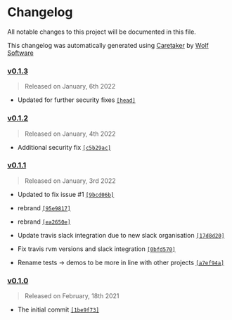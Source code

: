 # Changelog

All notable changes to this project will be documented in this file.


This changelog was automatically generated using [Caretaker](https://github.com/DevelopersToolbox/caretaker) by [Wolf Software](https://github.com/WolfSoftware)

### [v0.1.3](https://github.com/DevelopersToolbox/ini-file-parser/compare/v0.1.2...v0.1.3)

> Released on January, 6th 2022

- Updated for further security fixes [`[head]`](https://github.com/DevelopersToolbox/ini-file-parser/commit/)

### [v0.1.2](https://github.com/DevelopersToolbox/ini-file-parser/compare/v0.1.1...v0.1.2)

> Released on January, 4th 2022

- Additional security fix [`[c5b29ac]`](https://github.com/DevelopersToolbox/ini-file-parser/commit/c5b29acc99feda7e1e66b8ae405fb1778510da3e)

### [v0.1.1](https://github.com/DevelopersToolbox/ini-file-parser/compare/v0.1.0...v0.1.1)

> Released on January, 3rd 2022

- Updated to fix issue #1 [`[9bcd06b]`](https://github.com/DevelopersToolbox/ini-file-parser/commit/9bcd06b3c630a25f9f8940c778f345a6d81f7624)

- rebrand [`[95e9817]`](https://github.com/DevelopersToolbox/ini-file-parser/commit/95e981711406b5787269baa7070f6e1974dd9a31)

- rebrand [`[ea2650e]`](https://github.com/DevelopersToolbox/ini-file-parser/commit/ea2650ecc5ce31b78efa2bc23190dfb867c33f38)

- Update travis slack integration due to new slack organisation [`[17d8d20]`](https://github.com/DevelopersToolbox/ini-file-parser/commit/17d8d20d32ded53e8e6288d2b451eac063fe6c46)

- Fix travis rvm versions and slack integration [`[0bfd570]`](https://github.com/DevelopersToolbox/ini-file-parser/commit/0bfd570344275fb47e2391a5e166f723314db0fb)

- Rename tests -> demos to be more in line with other projects [`[a7ef94a]`](https://github.com/DevelopersToolbox/ini-file-parser/commit/a7ef94a39834afc7931bb41b5071b9fed6b3d067)

### [v0.1.0](https://github.com/DevelopersToolbox/ini-file-parser/releases/v0.1.0)

> Released on February, 18th 2021

- The initial commit [`[1be9f73]`](https://github.com/DevelopersToolbox/ini-file-parser/commit/1be9f731866391877af53f826b5d4147fe6a7a12)

